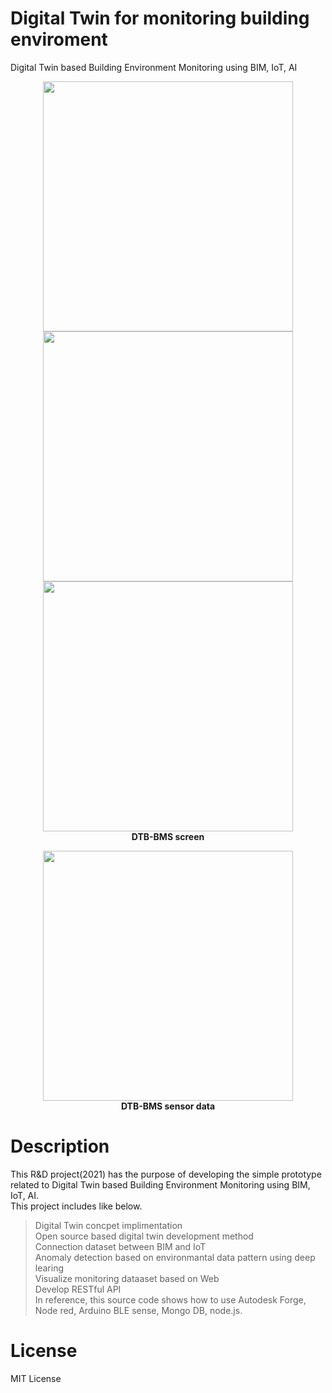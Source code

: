 # Digital Twin for monitoring building enviroment
Digital Twin based Building Environment Monitoring using BIM, IoT, AI
<p align="center">
  <img width="400px" src="https://1.bp.blogspot.com/-HW_8OxVL-is/YGc5rrtJCVI/AAAAAAAA5s8/whBxss4XrsotQgnrWcNBjbql8yQKnqMMQCLcBGAsYHQ/s1877/a3.JPG"><br/>
  <img width="400px" src="https://1.bp.blogspot.com/-AQWyAX1csp4/YGcvuBbsDcI/AAAAAAAA5ss/lFaR-u5pjEwr6pOce1ayvQO_Ktzx9i6TwCLcBGAsYHQ/s1919/a1.JPG"><br/>
  <img width="400px" src="https://1.bp.blogspot.com/-swdoS-w7MLY/YGcvuGJd0xI/AAAAAAAA5sw/BiRTxHJRaFgOpKrkv9soVYFrnBaX4HPkgCLcBGAsYHQ/s1920/a2.JPG"><br/>
  <b>DTB-BMS screen</b>
</p>
<p align="center">
  <a href="https://youtu.be/vpp4oGP3DPI"><img width="400px" src="https://1.bp.blogspot.com/-OaqpSj6oYKU/YAsUJdbsIFI/AAAAAAAA5Bk/phBaKOy4F1YkVEIOJQ0UNcntFLqNXd0oACLcBGAsYHQ/w400-h300/KakaoTalk_20210122_130552110.jpg"/></a>
  <br/>  
  <b>DTB-BMS sensor data</b>
</p>

# Description
This R&D project(2021) has the purpose of developing the simple prototype related to Digital Twin based Building Environment Monitoring using BIM, IoT, AI.</br>
This project includes like below. 
> Digital Twin concpet implimentation<br/>
> Open source based digital twin development method<br/>
> Connection dataset between BIM and IoT<br/>
> Anomaly detection based on environmantal data pattern using deep learing<br/>
> Visualize monitoring dataaset based on Web<br/>
> Develop RESTful API<br/>
In reference, this source code shows how to use Autodesk Forge, Node red, Arduino BLE sense, Mongo DB, node.js.<br/>

# License
MIT License
